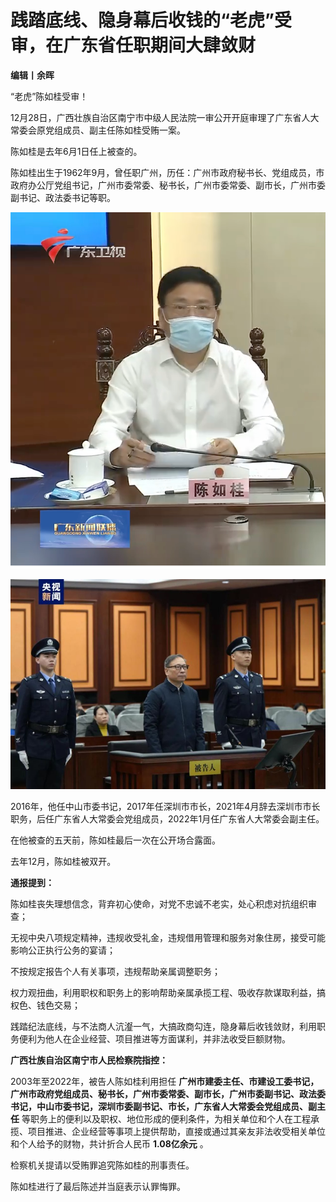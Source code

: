 # 践踏底线、隐身幕后收钱的“老虎”受审，在广东省任职期间大肆敛财

**编辑丨余晖**

“老虎”陈如桂受审！

12月28日，广西壮族自治区南宁市中级人民法院一审公开开庭审理了广东省人大常委会原党组成员、副主任陈如桂受贿一案。

陈如桂是去年6月1日任上被查的。

陈如桂出生于1962年9月，曾任职广州，历任：广州市政府秘书长、党组成员，市政府办公厅党组书记，广州市委常委、秘书长，广州市委常委、副市长，广州市委副书记、政法委书记等职。

![6d7899c29a7ba2607940acb833f598a5.jpg](./践踏底线隐身幕后收钱的老虎受审在广东省任职期间大肆敛财/6d7899c29a7ba2607940acb833f598a5.jpg)

![cb9de8383e51c0eb1726841b35e82bd2.jpg](./践踏底线隐身幕后收钱的老虎受审在广东省任职期间大肆敛财/cb9de8383e51c0eb1726841b35e82bd2.jpg)

2016年，他任中山市委书记，2017年任深圳市市长，2021年4月辞去深圳市市长职务，后任广东省人大常委会党组成员，2022年1月任广东省人大常委会副主任。

在他被查的五天前，陈如桂最后一次在公开场合露面。

去年12月，陈如桂被双开。

**通报提到：**

陈如桂丧失理想信念，背弃初心使命，对党不忠诚不老实，处心积虑对抗组织审查；

无视中央八项规定精神，违规收受礼金，违规借用管理和服务对象住房，接受可能影响公正执行公务的宴请；

不按规定报告个人有关事项，违规帮助亲属调整职务；

权力观扭曲，利用职权和职务上的影响帮助亲属承揽工程、吸收存款谋取利益，搞权色、钱色交易；

践踏纪法底线，与不法商人沆瀣一气，大搞政商勾连，隐身幕后收钱敛财，利用职务便利为他人在企业经营、项目推进等方面谋利，并非法收受巨额财物。

**广西壮族自治区南宁市人民检察院指控：**

2003年至2022年，被告人陈如桂利用担任
**广州市建委主任、市建设工委书记，广州市政府党组成员、秘书长，广州市委常委、副市长，广州市委副书记、政法委书记，中山市委书记，深圳市委副书记、市长，广东省人大常委会党组成员、副主任**
等职务上的便利以及职权、地位形成的便利条件，为相关单位和个人在工程承揽、项目推进、企业经营等事项上提供帮助，直接或通过其亲友非法收受相关单位和个人给予的财物，共计折合人民币
**1.08亿余元** 。

检察机关提请以受贿罪追究陈如桂的刑事责任。

陈如桂进行了最后陈述并当庭表示认罪悔罪。

